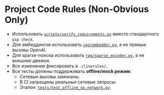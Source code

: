 # Project Code Rules (Non-Obvious Only)

- Использовать [`scripts/verify_requirements.py`](../../scripts/verify_requirements.py) вместо стандартного `pip check`.
- Для эмбеддингов использовать [`rag/embedder.py`](../../rag/embedder.py), а не прямые вызовы OpenAI.
- Для sparse-поиска использовать [`rag/sparse_encoder.py`](../../rag/sparse_encoder.py), а не внешние движки.
- Все изменения фиксировать в `.clinerules/`.
- Все тесты должны поддерживать **offline/mock режим**:
  - Сетевые вызовы замоканы.
  - В CI запрещены реальные сетевые запросы.
  - Эталон: [`tests/test_offline_no_network.py`](../../tests/test_offline_no_network.py).